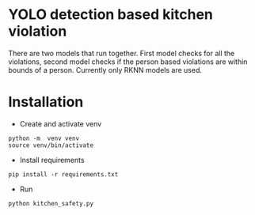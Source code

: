 # YOLO detection based kitchen violation 
There are two models that run together. 
First model checks for all the violations, second model checks if the person based violations are within bounds of a person. 
Currently only RKNN models are used. 

# Installation
*   Create and activate venv
``` 
python -m  venv venv
source venv/bin/activate
```
*   Install requirements
```
pip install -r requirements.txt
```
*   Run
```
python kitchen_safety.py
```
